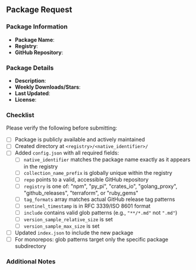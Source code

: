## Package Request

### Package Information

- **Package Name**:
- **Registry**: <!-- NPM / PyPI / crates.io / Golang Proxy / GitHub Releases -->
- **GitHub Repository**: <!-- Format: owner/repo -->

### Package Details

- **Description**: <!-- Brief description of what the package does -->
- **Weekly Downloads/Stars**: <!-- Provide metrics showing package popularity -->
- **Last Updated**: <!-- When was the package last updated? -->
- **License**: <!-- Package license type -->

### Checklist

Please verify the following before submitting:

- [ ] Package is publicly available and actively maintained
- [ ] Created directory at `<registry>/<native_identifier>/`
- [ ] Added `config.json` with all required fields:
  - [ ] `native_identifier` matches the package name exactly as it appears in the registry
  - [ ] `collection_name_prefix` is globally unique within the registry
  - [ ] `repo` points to a valid, accessible GitHub repository
  - [ ] `registry` is one of: "npm", "py_pi", "crates_io", "golang_proxy", "github_releases", "terraform", or "ruby_gems"
  - [ ] `tag_formats` array matches actual GitHub release tag patterns
  - [ ] `sentinel_timestamp` is in RFC 3339/ISO 8601 format
  - [ ] `include` contains valid glob patterns (e.g., `"**/*.md"` not `".md"`)
  - [ ] `version_sample_relative_size` is set
  - [ ] `version_sample_max_size` is set
- [ ] Updated `index.json` to include the new package
- [ ] For monorepos: glob patterns target only the specific package subdirectory

### Additional Notes

<!-- Any other relevant information about the package or special considerations -->

